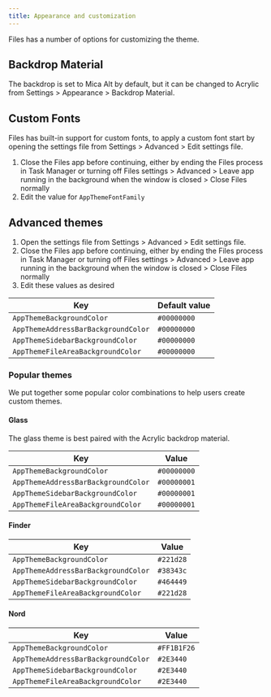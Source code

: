 ```yaml
---
title: Appearance and customization
---
```


Files has a number of options for customizing the theme.

## Backdrop Material

The backdrop is set to Mica Alt by default, but it can be changed to Acrylic from Settings > Appearance > Backdrop Material.

## Custom Fonts

Files has built-in support for custom fonts, to apply a custom font start by opening the settings file from Settings > Advanced > Edit settings file.

1. Close the Files app before continuing, either by ending the Files process in Task Manager or turning off Files settings > Advanced > Leave app running in the background when the window is closed > Close Files normally
2. Edit the value for `AppThemeFontFamily`

## Advanced themes

1. Open the settings file from Settings > Advanced > Edit settings file.
2. Close the Files app before continuing, either by ending the Files process in Task Manager or turning off Files settings > Advanced > Leave app running in the background when the window is closed > Close Files normally
3. Edit these values as desired

| Key                                 | Default value |
| ----------------------------------- | ------------- |
| `AppThemeBackgroundColor`           | `#00000000`   |
| `AppThemeAddressBarBackgroundColor` | `#00000000`   |
| `AppThemeSidebarBackgroundColor`    | `#00000000`   |
| `AppThemeFileAreaBackgroundColor`   | `#00000000`   |

### Popular themes

We put together some popular color combinations to help users create custom themes.

#### **Glass**

The glass theme is best paired with the Acrylic backdrop material.

| Key                                 | Value       |
| ----------------------------------- | ----------- |
| `AppThemeBackgroundColor`           | `#00000000` |
| `AppThemeAddressBarBackgroundColor` | `#00000001` |
| `AppThemeSidebarBackgroundColor`    | `#00000001` |
| `AppThemeFileAreaBackgroundColor`   | `#00000001` |

#### **Finder**

| Key                                 | Value     |
| ----------------------------------- | --------- |
| `AppThemeBackgroundColor`           | `#221d28` |
| `AppThemeAddressBarBackgroundColor` | `#38343c` |
| `AppThemeSidebarBackgroundColor`    | `#464449` |
| `AppThemeFileAreaBackgroundColor`   | `#221d28` |

#### **Nord**

| Key                                 | Value       |
| ----------------------------------- | ----------- |
| `AppThemeBackgroundColor`           | `#FF1B1F26` |
| `AppThemeAddressBarBackgroundColor` | `#2E3440`   |
| `AppThemeSidebarBackgroundColor`    | `#2E3440`   |
| `AppThemeFileAreaBackgroundColor`   | `#2E3440`   |

